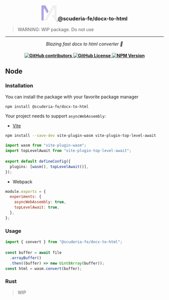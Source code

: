 <h3 align="center">
    <a href="https://scuderia-fe.github.io/docx-to-html">
      <img src="./.github/assets/logo.webp">
    </a>
    @scuderia-fe/docx-to-html
</h3>

> WARNING: WIP package. Do not use

<hr />

<p align="center">
  <i align="center">Blazing fast docx to html converter 🚀</i>
</p>

<h4 align="center">
  <a href="https://github.com/scuderia-fe/docx-to-html/graphs/contributors">
   <img alt="GitHub contributors" src="https://img.shields.io/github/contributors-anon/scuderia-fe/docx-to-html">
  </a>
  <a href="https://opensource.org/licenses/MIT">
    <img alt="GitHub License" src="https://img.shields.io/github/license/scuderia-fe/docx-to-html">
  </a>
  <a href="https://www.npmjs.com/package/@scuderia-fe/docx-to-html">
    <img alt="NPM Version" src="https://img.shields.io/npm/v/%40scuderia-fe%2Fdocx-to-html">
  </a>
  <br>
</h4>

## Node

### Installation

You can install the package with your favorite package manager

```bash
npm install @scuderia-fe/docx-to-html
```

Your project needs to support `asyncWebAssembly`:

- [Vite](https://github.com/Menci/vite-plugin-wasm)

```bash
npm install --save-dev vite-plugin-wasm vite-plugin-top-level-await
```

```ts
import wasm from "vite-plugin-wasm";
import topLevelAwait from "vite-plugin-top-level-await";

export default defineConfig({
  plugins: [wasm(), topLevelAwait()],
});
```

- Webpack

```js
module.exports = {
  experiments: {
    asyncWebAssembly: true,
    topLevelAwait: true,
  },
};
```

### Usage

```ts
import { convert } from "@scuderia-fe/docx-to-html";

const buffer = await file
  .arrayBuffer()
  .then((buffer) => new Uint8Array(buffer));
const html = wasm.convert(buffer);
```

### Rust

> WIP
